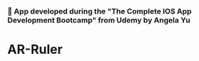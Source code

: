 
### 📏 App developed during the "The Complete IOS App Development Bootcamp" from Udemy by Angela Yu


# AR-Ruler
